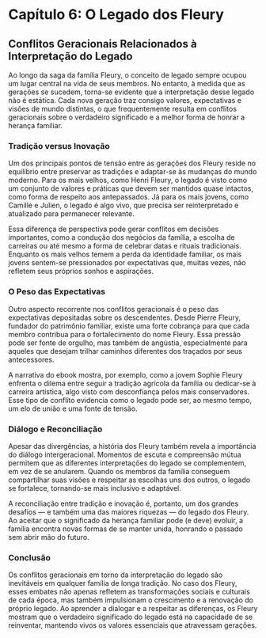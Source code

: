 # Capítulo 6: O Legado dos Fleury

## Conflitos Geracionais Relacionados à Interpretação do Legado

Ao longo da saga da família Fleury, o conceito de legado sempre ocupou um lugar central na vida de seus membros. No entanto, à medida que as gerações se sucedem, torna-se evidente que a interpretação desse legado não é estática. Cada nova geração traz consigo valores, expectativas e visões de mundo distintas, o que frequentemente resulta em conflitos geracionais sobre o verdadeiro significado e a melhor forma de honrar a herança familiar.

### Tradição versus Inovação

Um dos principais pontos de tensão entre as gerações dos Fleury reside no equilíbrio entre preservar as tradições e adaptar-se às mudanças do mundo moderno. Para os mais velhos, como Henri Fleury, o legado é visto como um conjunto de valores e práticas que devem ser mantidos quase intactos, como forma de respeito aos antepassados. Já para os mais jovens, como Camille e Julien, o legado é algo vivo, que precisa ser reinterpretado e atualizado para permanecer relevante.

Essa diferença de perspectiva pode gerar conflitos em decisões importantes, como a condução dos negócios da família, a escolha de carreiras ou até mesmo a forma de celebrar datas e rituais tradicionais. Enquanto os mais velhos temem a perda da identidade familiar, os mais jovens sentem-se pressionados por expectativas que, muitas vezes, não refletem seus próprios sonhos e aspirações.

### O Peso das Expectativas

Outro aspecto recorrente nos conflitos geracionais é o peso das expectativas depositadas sobre os descendentes. Desde Pierre Fleury, fundador do patrimônio familiar, existe uma forte cobrança para que cada membro contribua para o fortalecimento do nome Fleury. Essa pressão pode ser fonte de orgulho, mas também de angústia, especialmente para aqueles que desejam trilhar caminhos diferentes dos traçados por seus antecessores.

A narrativa do ebook mostra, por exemplo, como a jovem Sophie Fleury enfrenta o dilema entre seguir a tradição agrícola da família ou dedicar-se à carreira artística, algo visto com desconfiança pelos mais conservadores. Esse tipo de conflito evidencia como o legado pode ser, ao mesmo tempo, um elo de união e uma fonte de tensão.

### Diálogo e Reconciliação

Apesar das divergências, a história dos Fleury também revela a importância do diálogo intergeracional. Momentos de escuta e compreensão mútua permitem que as diferentes interpretações do legado se complementem, em vez de se anularem. Quando os membros da família conseguem compartilhar suas visões e respeitar as escolhas uns dos outros, o legado se fortalece, tornando-se mais inclusivo e adaptável.

A reconciliação entre tradição e inovação é, portanto, um dos grandes desafios — e também uma das maiores riquezas — do legado dos Fleury. Ao aceitar que o significado da herança familiar pode (e deve) evoluir, a família encontra novas formas de se manter unida, honrando o passado sem abrir mão do futuro.

### Conclusão

Os conflitos geracionais em torno da interpretação do legado são inevitáveis em qualquer família de longa tradição. No caso dos Fleury, esses embates não apenas refletem as transformações sociais e culturais de cada época, mas também impulsionam o crescimento e a renovação do próprio legado. Ao aprender a dialogar e a respeitar as diferenças, os Fleury mostram que o verdadeiro significado do legado está na capacidade de se reinventar, mantendo vivos os valores essenciais que atravessam gerações.